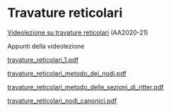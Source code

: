 # Travature reticolari

[Videolezione su travature reticolari](https://web.microsoftstream.com/video/e958ace1-308f-4e2b-8b82-c7b50b061d90?list=studio) (AA2020-21)

Appunti della videolezione

 [travature_reticolari_1.pdf](travature_reticolari_1.pdf) 

 [travature_reticolari_metodo_dei_nodi.pdf](travature_reticolari_metodo_dei_nodi.pdf) 

 [travature_reticolari_metodo_delle_sezioni_di_ritter.pdf](travature_reticolari_metodo_delle_sezioni_di_ritter.pdf) 

 [travature_reticolari_nodi_canonici.pdf](travature_reticolari_nodi_canonici.pdf) 

